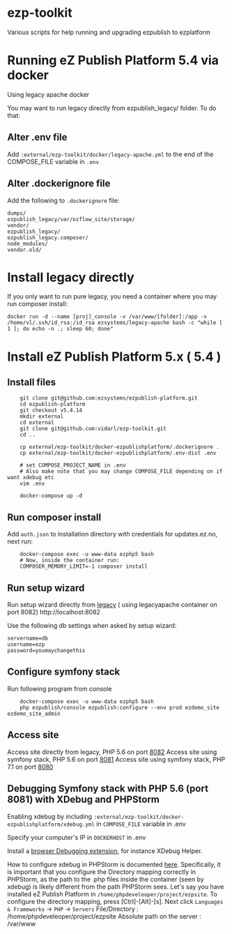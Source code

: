 # ezp-toolkit
Various scripts for help running and upgrading ezpublish to ezplatform

# Running eZ Publish Platform 5.4 via docker

Using legacy apache docker

You may want to run legacy directly from ezpublish_legacy/ folder. To do that:

## Alter .env file

Add `:external/ezp-toolkit/docker/legacy-apache.yml` to the end of the COMPOSE_FILE variable in `.env`

## Alter .dockerignore file

Add the following to `.dockerignore` file:

```
dumps/
ezpublish_legacy/var/ezflow_site/storage/
vendor/
ezpublish_legacy/
ezpublish_legacy.composer/
node_modules/
vendor.old/
```

# Install legacy directly

If you only want to run pure legacy, you need a container where you may run composer install:

```
docker run -d --name [proj]_console -v /var/www/[folder]:/app -v /home/vl/.ssh/id_rsa:/id_rsa ezsystems/legacy-apache bash -c "while [ 1 ]; do echo -n .; sleep 60; done"
```



# Install eZ Publish Platform 5.x ( 5.4 )

## Install files

```
    git clone git@github.com:ezsystems/ezpublish-platform.git
    cd ezpublish-platform
    git checkout v5.4.14
    mkdir external
    cd external
    git clone git@github.com:vidarl/ezp-toolkit.git
    cd ..
    
    cp external/ezp-toolkit/docker-ezpublishplatform/.dockerignore .
    cp external/ezp-toolkit/docker-ezpublishplatform/.env-dist .env
    
    # set COMPOSE_PROJECT_NAME in .env
    # Also make note that you may change COMPOSE_FILE depending on if want xdebug etc
    vim .env

    docker-compose up -d
```

## Run composer install

Add `auth.json` to installation directory with credentials for updates.ez.no, next run:

```
    docker-compose exec -u www-data ezphp5 bash
    # Now, inside the container run:
    COMPOSER_MEMORY_LIMIT=-1 composer install
```

## Run setup wizard

Run setup wizard directly from [legacy](http://localhost:8082) ( using legacyapache container on port 8082)
http://localhost:8082

Use the following db settings when asked by setup wizard:

```
servername=db
username=ezp
password=youmaychangethis

```

## Configure symfony stack

Run following program from console

```
    docker-compose exec -u www-data ezphp5 bash
    php ezpublish/console ezpublish:configure --env prod ezdemo_site ezdemo_site_admin
```

## Access site

Access site directly from legacy, PHP 5.6 on port [8082](http://localhost:8082)
Access site using symfony stack, PHP 5.6 on port [8081](http://localhost:8081)
Access site using symfony stack, PHP 7.1 on port [8080](http://localhost:8081)

## Debugging Symfony stack with PHP 5.6 (port 8081) with XDebug and PHPStorm

Enabling xdebug by including `:external/ezp-toolkit/docker-ezpublishplatform/xdebug.yml` in `COMPOSE_FILE` variable in .env

Specify your computer's IP in `DOCKERHOST` in .env

Install a [browser Debugging extension](https://www.jetbrains.com/help/phpstorm/browser-debugging-extensions.html), for instance XDebug Helper.

How to configure xdebug in PHPStorm is documented [here](https://www.jetbrains.com/help/phpstorm/configuring-xdebug.html#integrationWithProduct).
Specifically, it is important that you configure the Directory mapping correctly in PHPStorm, as the path to the .php files inside the container (seen by xdebug) is likely different from the path PHPStorm sees.
Let's say you have installed eZ Publish Platform in `/home/phpdeveleoper/project/ezpsite`.
To configure the directory mapping, press [Ctrl]-[Alt]-[s]. Next click `Languages & Frameworks` -> `PHP` -> `Servers`
File/Directory : /home/phpdeveleoper/project/ezpsite
Absolute path on the server : /var/www
